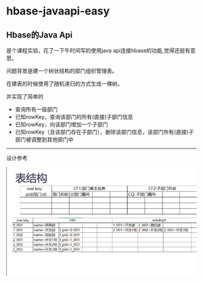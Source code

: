 # hbase-javaapi-easy
## Hbase的Java Api
是个课程实验，花了一下午时间写的使用java api连接hbase的功能,觉得还挺有意思。

问题背景是建一个树状结构的部门组织管理表。

在建表的时候使用了随机递归的方式生成一棵树。

并实现了简单的
+ 	查询所有一级部门
+ 	已知rowKey，查询该部门的所有(直接)子部门信息
+  已知rowKey，向该部门增加一个子部门
+  已知rowKey（且该部门存在子部门），删除该部门信息，该部门所有(直接)子部门被调整到其他部门中

---

设计参考

![](./表结构.png)